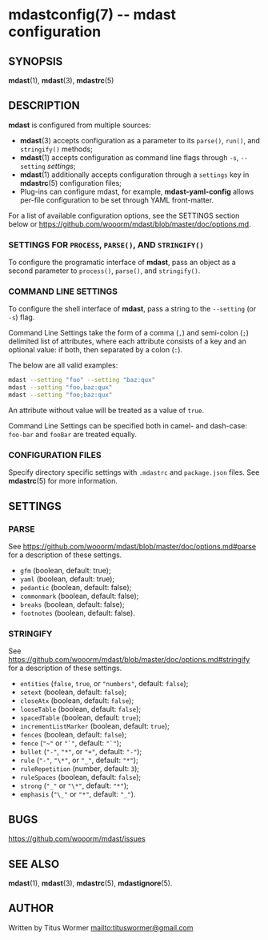 # mdastconfig(7) -- mdast configuration

## SYNOPSIS

**mdast**(1), **mdast**(3), **mdastrc**(5)

## DESCRIPTION

**mdast** is configured from multiple sources:

*   **mdast**(3) accepts configuration as a parameter to its `parse()`, `run()`, and `stringify()` methods;
*   **mdast**(1) accepts configuration as command line flags through `-s`, `--setting` _settings_;
*   **mdast**(1) additionally accepts configuration through a `settings` key in **mdastrc**(5) configuration files;
*   Plug-ins can configure mdast, for example, **mdast-yaml-config** allows per-file configuration to be set through YAML front-matter.

For a list of available configuration options, see the SETTINGS section below or <https://github.com/wooorm/mdast/blob/master/doc/options.md>.

### SETTINGS FOR `PROCESS`, `PARSE()`, AND `STRINGIFY()`

To configure the programatic interface of **mdast**, pass an object as a second parameter to `process()`, `parse()`, and `stringify()`.

### COMMAND LINE SETTINGS

To configure the shell interface of **mdast**, pass a string to the `--setting` (or `-s`) flag.

Command Line Settings take the form of a comma (`,`) and semi-colon (`;`) delimited list of attributes, where each attribute consists of a key and an optional value: if both, then separated by a colon (`:`).

The below are all valid examples:

```bash
mdast --setting "foo" --setting "baz:qux"
mdast --setting "foo,baz:qux"
mdast --setting "foo;baz:qux"
```

An attribute without value will be treated as a value of `true`.

Command Line Settings can be specified both in camel- and dash-case: `foo-bar` and `fooBar` are treated equally.

### CONFIGURATION FILES

Specify directory specific settings with `.mdastrc` and `package.json` files.  See **mdastrc**(5) for more information.

## SETTINGS

### PARSE

See <https://github.com/wooorm/mdast/blob/master/doc/options.md#parse> for a description of these settings.

*   `gfm` (boolean, default: true);
*   `yaml` (boolean, default: true);
*   `pedantic` (boolean, default: false);
*   `commonmark` (boolean, default: false);
*   `breaks` (boolean, default: false);
*   `footnotes` (boolean, default: false).

### STRINGIFY

See <https://github.com/wooorm/mdast/blob/master/doc/options.md#stringify> for a description of these settings.

*   `entities` (`false`, `true`, or `"numbers"`, default: `false`);
*   `setext` (boolean, default: `false`);
*   `closeAtx` (boolean, default: `false`);
*   `looseTable` (boolean, default: `false`);
*   `spacedTable` (boolean, default: `true`);
*   `incrementListMarker` (boolean, default: `true`);
*   `fences` (boolean, default: `false`);
*   `fence` (`"~"` or ``"`"``, default: ``"`"``);
*   `bullet` (`"-"`, `"*"`, or `"+"`, default: `"-"`);
*   `rule` (`"-"`, `"\*"`, or `"_"`, default: `"*"`);
*   `ruleRepetition` (number, default: `3`);
*   `ruleSpaces` (boolean, default: `false`);
*   `strong` (`"_"` or `"\*"`, default: `"*"`);
*   `emphasis` (`"\_"` or `"*"`, default: `"_"`).

## BUGS

<https://github.com/wooorm/mdast/issues>

## SEE ALSO

**mdast**(1), **mdast**(3), **mdastrc**(5), **mdastignore**(5).

## AUTHOR

Written by Titus Wormer <mailto:tituswormer@gmail.com>
